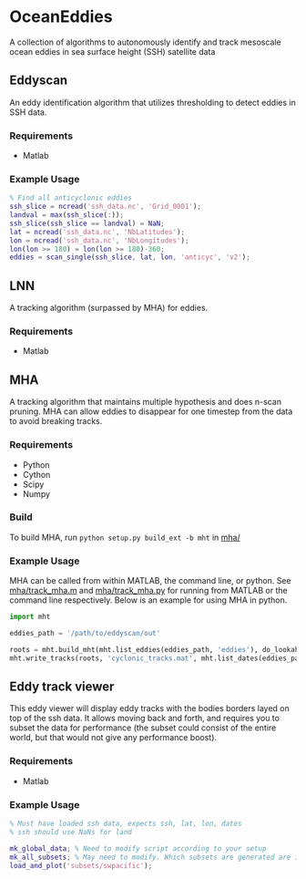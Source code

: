 # OceanEddies
A collection of algorithms to autonomously identify and track mesoscale ocean
eddies in sea surface height (SSH) satellite data

## Eddyscan
An eddy identification algorithm that utilizes thresholding to detect eddies in
SSH data.

### Requirements
 + Matlab

### Example Usage
```matlab
% Find all anticyclonic eddies
ssh_slice = ncread('ssh_data.nc', 'Grid_0001');
landval = max(ssh_slice(:));
ssh_slice(ssh_slice == landval) = NaN;
lat = ncread('ssh_data.nc', 'NbLatitudes');
lon = ncread('ssh_data.nc', 'NbLongitudes');
lon(lon >= 180) = lon(lon >= 180)-360;
eddies = scan_single(ssh_slice, lat, lon, 'anticyc', 'v2');
```

## LNN
A tracking algorithm (surpassed by MHA) for eddies.

### Requirements
 + Matlab

## MHA
A tracking algorithm that maintains multiple hypothesis and does n-scan pruning.
MHA can allow eddies to disappear for one timestep from the data to avoid breaking tracks.

### Requirements
 + Python
 + Cython
 + Scipy
 + Numpy

### Build
To build MHA, run ``python setup.py build_ext -b mht`` in [mha/](mha/)

### Example Usage
MHA can be called from within MATLAB, the command line, or python. See
[mha/track_mha.m](mha/track_mha.m) and [mha/track_mha.py](mha/track_mha.py) for running from MATLAB
or the command line respectively. Below is an example for using MHA in python.
```python
import mht

eddies_path = '/path/to/eddyscan/out'

roots = mht.build_mht(mht.list_eddies(eddies_path, 'eddies'), do_lookahead=True)
mht.write_tracks(roots, 'cyclonic_tracks.mat', mht.list_dates(eddies_path, 'eddies'))
```

## Eddy track viewer
This eddy viewer will display eddy tracks with the bodies borders layed on top of the ssh data.
It allows moving back and forth, and requires you to subset the data for performance (the subset
could consist of the entire world, but that would not give any performance boost).

### Requirements
 + Matlab

### Example Usage
```matlab
% Must have loaded ssh data, expects ssh, lat, lon, dates
% ssh should use NaNs for land

mk_global_data; % Need to modify script according to your setup
mk_all_subsets; % May need to modify. Which subsets are generated are in this file
load_and_plot('subsets/swpacific');
```
